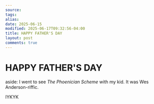 ```yaml
---
source:
tags:
alias:
date: 2025-06-15
modified: 2025-06-17T09:32:56-04:00
title: HAPPY FATHER'S DAY
layout: post
comments: true
---
```


# HAPPY FATHER'S DAY

aside: I went to see *The Phoenician Scheme* with my kid. It was Wes Anderson-riffic.

IYKYK